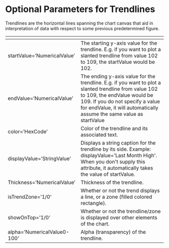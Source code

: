 # Optional Parameters for Trendlines

<PageHeader />

Trendlines are the horizontal lines spanning the chart canvas that aid in interpretation of data with respect to some previous predetermined figure.

| <!----> | <!----> |
| --- | --- |
| startValue=’NumericalValue’ | The starting y-axis value for the trendline. E.g. if you want to plot a slanted trendline from value 102 to 109, the startValue would be 102. |
| endValue=’NumericalValue’ | The ending y-axis value for the trendline. E.g. if you want to plot a slanted trendline from value 102 to 109, the endValue would be 109. If you do not specify a value for endValue, it will automatically assume the same value as startValue |
| color=’HexCode’ | Color of the trendline and its associated text. |
| displayValue=’StringValue’ | Displays a string caption for the trendline by its side. Example: displayValue='Last Month High'. When you don't supply this attribute, it automatically takes the value of startValue. |
| Thickness=’NumericalValue’ | Thickness of the trendline. |
| isTrendZone=’1/0’ | Whether or not the trend displays a line, or a zone (filled colored rectangle). |
| showOnTop=’1/0’ | Whether or not the trendline/zone is displayed over other elements of the chart. |
| alpha=’NumericalValue0-100’ | Alpha (transparency) of the trendline. |

<PageFooter />

